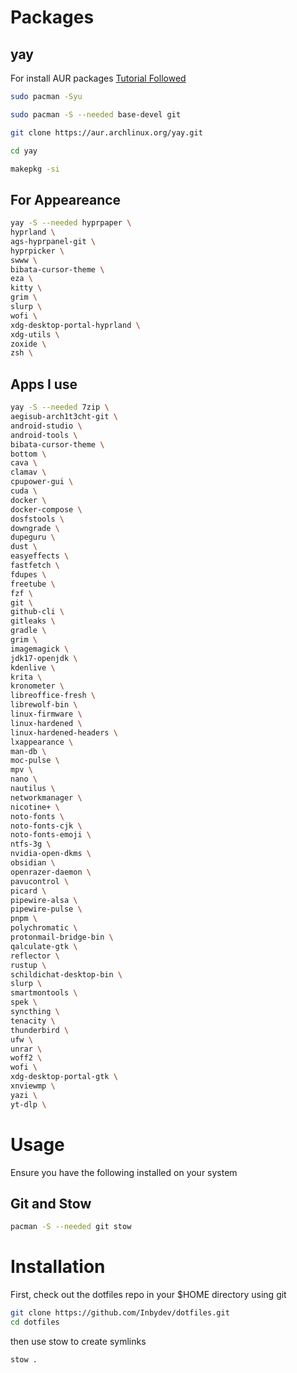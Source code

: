 # Packages

## yay

For install AUR packages [Tutorial Followed](https://itsfoss.com/install-yay-arch-linux/)


```bash
sudo pacman -Syu
```

```bash
sudo pacman -S --needed base-devel git
```

```bash
git clone https://aur.archlinux.org/yay.git
```

```bash
cd yay
```

```bash
makepkg -si
```

## For Appeareance

```bash
yay -S --needed hyprpaper \
hyprland \
ags-hyprpanel-git \
hyprpicker \
swww \
bibata-cursor-theme \
eza \
kitty \
grim \
slurp \
wofi \
xdg-desktop-portal-hyprland \
xdg-utils \
zoxide \
zsh \
```

## Apps I use

```bash
yay -S --needed 7zip \
aegisub-arch1t3cht-git \
android-studio \
android-tools \
bibata-cursor-theme \
bottom \
cava \
clamav \
cpupower-gui \
cuda \
docker \
docker-compose \
dosfstools \
downgrade \
dupeguru \
dust \
easyeffects \
fastfetch \
fdupes \
freetube \
fzf \
git \
github-cli \
gitleaks \
gradle \
grim \
imagemagick \
jdk17-openjdk \
kdenlive \
krita \
kronometer \
libreoffice-fresh \
librewolf-bin \
linux-firmware \
linux-hardened \
linux-hardened-headers \
lxappearance \
man-db \
moc-pulse \
mpv \
nano \
nautilus \
networkmanager \
nicotine+ \
noto-fonts \
noto-fonts-cjk \
noto-fonts-emoji \
ntfs-3g \
nvidia-open-dkms \
obsidian \
openrazer-daemon \
pavucontrol \
picard \
pipewire-alsa \
pipewire-pulse \
pnpm \
polychromatic \
protonmail-bridge-bin \
qalculate-gtk \
reflector \
rustup \
schildichat-desktop-bin \
slurp \
smartmontools \
spek \
syncthing \
tenacity \
thunderbird \
ufw \
unrar \
woff2 \
wofi \
xdg-desktop-portal-gtk \
xnviewmp \
yazi \
yt-dlp \
```

# Usage

Ensure you have the following installed on your system

## Git and Stow

```bash
pacman -S --needed git stow
```

# Installation

First, check out the dotfiles repo in your $HOME directory using git

```bash
git clone https://github.com/Inbydev/dotfiles.git
cd dotfiles
```

then use stow to create symlinks

```bash
stow .
```
